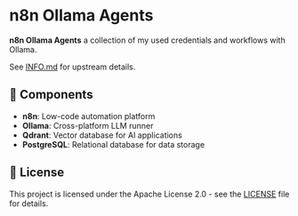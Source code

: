 # n8n Ollama Agents

**n8n Ollama Agents** a collection of my used credentials and workflows with Ollama.

See [INFO.md](INFO.md) for upstream details.


## 🧩 Components

- **n8n**: Low-code automation platform
- **Ollama**: Cross-platform LLM runner
- **Qdrant**: Vector database for AI applications
- **PostgreSQL**: Relational database for data storage

## 📜 License

This project is licensed under the Apache License 2.0 - see the
[LICENSE](LICENSE) file for details.
